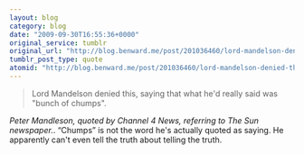 ```yaml
---
layout: blog
category: blog
date: "2009-09-30T16:55:36+0000"
original_service: tumblr
original_url: "http://blog.benward.me/post/201036460/lord-mandelson-denied-this-saying-that-what-hed"
tumblr_post_type: quote
atomid: "http://blog.benward.me/post/201036460/lord-mandelson-denied-this-saying-that-what-hed"
---
```

> Lord Mandelson denied this, saying that what he'd really said was "bunch of chumps".
> 

<cite>Peter Mandleson, quoted by Channel 4 News, referring to The Sun newspaper.</cite>. “Chumps” is not the word he's actually quoted as saying. He apparently can't even tell the truth about telling the truth. 